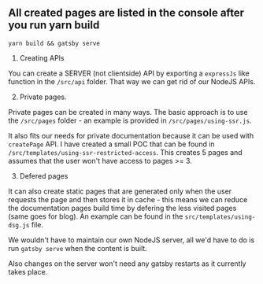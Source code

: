 ## All created pages are listed in the console after you run yarn build

`yarn build && gatsby serve`

1. Creating APIs

You can create a SERVER (not clientside) API by exporting a `expressJs` like function in the `/src/api` folder. That way we can get rid of our NodeJS APIs.

2. Private pages.

Private pages can be created in many ways. The basic approach is to use the `/src/pages` folder - an example is provided in `/src/pages/using-ssr.js`.

It also fits our needs for private documentation because it can be used with `createPage` API. I have created a small POC that can be found in `/src/templates/using-ssr-restricted-access`. This creates 5 pages and assumes that the user won't have access to pages >= 3.

3. Defered pages

It can also create static pages that are generated only when the user requests the page and then stores it in cache - this means we can reduce the documentation pages build time by defering the less visited pages (same goes for blog). An example can be found in the `src/templates/using-dsg.js` file.

We wouldn't have to maintain our own NodeJS server, all we'd have to do is run `gatsby serve` when the content is built.

Also changes on the server won't need any gatsby restarts as it currently takes place.
